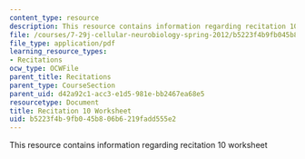 ```yaml
---
content_type: resource
description: This resource contains information regarding recitation 10 worksheet
file: /courses/7-29j-cellular-neurobiology-spring-2012/b5223f4b9fb045b806b6219fadd555e2_MIT7_29JS12_Recitation10.pdf
file_type: application/pdf
learning_resource_types:
- Recitations
ocw_type: OCWFile
parent_title: Recitations
parent_type: CourseSection
parent_uid: d42a92c1-acc3-e1d5-981e-bb2467ea68e5
resourcetype: Document
title: Recitation 10 Worksheet
uid: b5223f4b-9fb0-45b8-06b6-219fadd555e2
---
```

This resource contains information regarding recitation 10 worksheet

